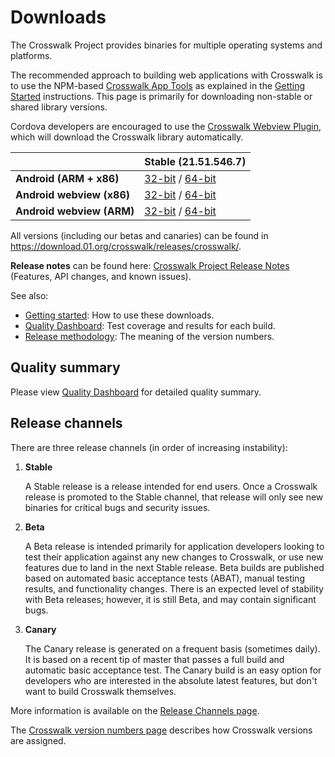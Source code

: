 # Downloads

The Crosswalk Project provides binaries for multiple operating systems and platforms.

The recommended approach to building web applications with Crosswalk is to use the NPM-based [Crosswalk App Tools](/documentation/crosswalk-app-tools.html) as explained in the [Getting Started](/documentation/getting_started.html) instructions. This page is primarily for downloading non-stable or shared library versions.

Cordova developers are encouraged to use the [Crosswalk Webview Plugin](/documentation/cordova.html), which will download the Crosswalk library automatically.

| | Stable (21.51.546.7)
| ------------ | -------------
| **Android (ARM + x86)** | [32-bit](https://download.01.org/crosswalk/releases/crosswalk/android/stable/latest/crosswalk-21.51.546.7.zip) / [64-bit](https://download.01.org/crosswalk/releases/crosswalk/android/stable/latest/crosswalk-21.51.546.7-64bit.zip)
| **Android webview (x86)** | [32-bit](https://download.01.org/crosswalk/releases/crosswalk/android/stable/latest/x86/crosswalk-webview-21.51.546.7-x86.zip) / [64-bit](https://download.01.org/crosswalk/releases/crosswalk/android/stable/latest/x86_64/crosswalk-webview-21.51.546.7-x86_64.zip)
| **Android webview (ARM)** | [32-bit](https://download.01.org/crosswalk/releases/crosswalk/android/stable/latest/arm/crosswalk-webview-21.51.546.7-arm.zip) / [64-bit](https://download.01.org/crosswalk/releases/crosswalk/android/stable/latest/arm64/crosswalk-webview-21.51.546.7-arm64.zip)

All versions (including our betas and canaries) can be found in https://download.01.org/crosswalk/releases/crosswalk/.

**Release notes** can be found here: [Crosswalk Project Release Notes](/documentation/release-notes.html)
(Features, API changes, and known issues).

See also:
* [Getting started](/documentation/getting_started.html): How to use these downloads.
* [Quality Dashboard](/documentation/qa/quality_dashboard.html): Test coverage and results for each build.
* [Release methodology](https://github.com/crosswalk-project/crosswalk-website/wiki/release-methodology#version-numbers): The meaning of the version numbers.

## Quality summary

Please view [Quality Dashboard](/documentation/qa/quality_dashboard.html) for detailed quality summary.

## Release channels

There are three release channels (in order of increasing instability):

1. **Stable**

   A Stable release is a release intended for end users. Once a Crosswalk release is promoted to the Stable channel, that release will only see new binaries for critical bugs and security issues.

1. **Beta**

    A Beta release is intended primarily for application developers looking to test their application against any new changes to Crosswalk, or use new features due to land in the next Stable release. Beta builds are published based on automated basic acceptance tests (ABAT), manual testing results, and functionality changes. There is an expected level of stability with Beta releases; however, it is still Beta, and may contain significant bugs.

1. **Canary**

    The Canary release is generated on a frequent basis (sometimes daily). It is based on a recent tip of master that passes a full build and automatic basic acceptance test. The Canary build is an easy option for developers who are interested in the absolute latest features, but don't want to build Crosswalk themselves.

More information is available on the [Release Channels page](https://github.com/crosswalk-project/crosswalk-website/wiki/Release-methodology).

The [Crosswalk version numbers page](https://github.com/crosswalk-project/crosswalk-website/wiki/release-methodology#version-numbers) describes how Crosswalk versions are assigned.
